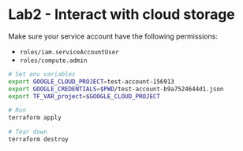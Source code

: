 # Lab2 - Interact with cloud storage

Make sure your service account have the following permissions:
- `roles/iam.serviceAccountUser`
- `roles/compute.admin`

```bash
# Set env variables
export GOOGLE_CLOUD_PROJECT=test-account-156913
export GOOGLE_CREDENTIALS=$PWD/test-account-b9a7524644d1.json
export TF_VAR_project=$GOOGLE_CLOUD_PROJECT

# Run
terraform apply

# Tear down
terraform destroy
```
